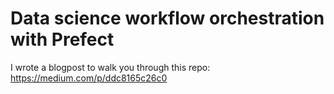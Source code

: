 # Data science workflow orchestration with Prefect
I wrote a blogpost to walk you through this repo: https://medium.com/p/ddc8165c26c0
